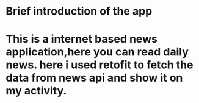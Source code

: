 # Brief introduction of the app
# This is a internet based news application,here you can read daily news. here i used retofit to fetch the data from news api and show it on my activity.
